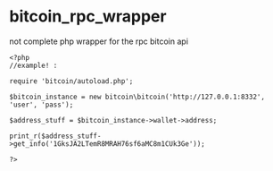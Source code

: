 # bitcoin_rpc_wrapper
 not complete php wrapper for the rpc bitcoin api

```
<?php
//example! :

require 'bitcoin/autoload.php';

$bitcoin_instance = new bitcoin\bitcoin('http://127.0.0.1:8332', 'user', 'pass');

$address_stuff = $bitcoin_instance->wallet->address;

print_r($address_stuff->get_info('1GksJA2LTemR8MRAH76sf6aMC8m1CUk3Ge'));

?>
